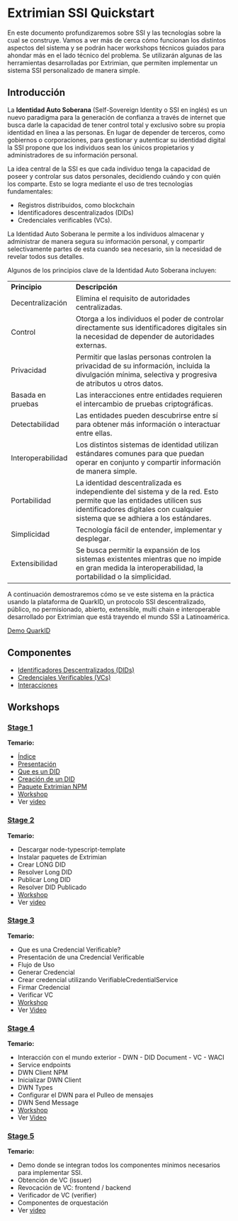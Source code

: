 # Extrimian SSI Quickstart

En este documento profundizaremos sobre SSI y las tecnologías sobre la cual se construye. Vamos a ver más de cerca cómo funcionan los distintos aspectos del sistema y se podrán hacer workshops técnicos guiados para ahondar más en el lado técnico del problema. Se utilizarán algunas de las herramientas desarrolladas por Extrimian, que permiten implementar un sistema SSI personalizado de manera simple.

## Introducción

La **Identidad Auto Soberana** (Self-Sovereign Identity o SSI en inglés) es un nuevo paradigma para la generación de confianza a través de internet que busca darle la capacidad de tener control total y exclusivo sobre su propia identidad en línea a las personas. En lugar de depender de terceros, como gobiernos o corporaciones, para gestionar y autenticar su identidad digital la SSI propone que los individuos sean los únicos propietarios y administradores de su información personal.

La idea central de la SSI es que cada individuo tenga la capacidad de poseer y controlar sus datos personales, decidiendo cuándo y con quién los comparte. Esto se logra mediante el uso de tres tecnologías fundamentales:
* Registros distribuidos, como blockchain
* Identificadores descentralizados (DIDs)
* Credenciales verificables (VCs). 

La Identidad Auto Soberana le permite a los individuos almacenar y administrar de manera segura su información personal, y compartir selectivamente partes de esta cuando sea necesario, sin la necesidad de revelar todos sus detalles.

Algunos de los principios clave de la Identidad Auto Soberana incluyen:


<table>
  <tr>
   <td><strong>Principio</strong>
   </td>
   <td><strong>Descripción</strong>
   </td>
  </tr>
  <tr>
   <td>Decentralización
   </td>
   <td>Elimina el requisito de autoridades centralizadas.
   </td>
  </tr>
  <tr>
   <td>Control
   </td>
   <td>Otorga a los individuos el poder de controlar directamente sus identificadores digitales sin la necesidad de depender de autoridades externas.
   </td>
  </tr>
  <tr>
   <td>Privacidad
   </td>
   <td>Permitir que laslas personas controlen la privacidad de su información, incluida la divulgación mínima, selectiva y progresiva de atributos u otros datos.
   </td>
  </tr>
  <tr>
   <td>Basada en pruebas
   </td>
   <td>Las interacciones entre entidades requieren el intercambio de pruebas criptográficas.
   </td>
  </tr>
  <tr>
   <td>Detectabilidad
   </td>
   <td>Las entidades pueden descubrirse entre sí para obtener más información o interactuar entre ellas.
   </td>
  </tr>
  <tr>
   <td>Interoperabilidad
   </td>
   <td>Los distintos sistemas de identidad utilizan estándares comunes para que puedan operar en conjunto y compartir información de manera simple.
   </td>
  </tr>
  <tr>
   <td>Portabilidad
   </td>
   <td>La identidad descentralizada es independiente del sistema y de la red. Esto permite que las entidades utilicen sus identificadores digitales con cualquier sistema que se adhiera a los estándares.
   </td>
  </tr>
  <tr>
   <td>Simplicidad
   </td>
   <td>Tecnología fácil de entender, implementar y desplegar.
   </td>
  </tr>
  <tr>
   <td>Extensibilidad
   </td>
   <td>Se busca permitir la expansión de los sistemas existentes mientras que no impide en gran medida la interoperabilidad, la portabilidad o la simplicidad.
   </td>
  </tr>
</table>


A continuación demostraremos cómo se ve este sistema en la práctica usando la plataforma de QuarkID, un protocolo SSI descentralizado, público, no permisionado, abierto, extensible, multi chain e interoperable desarrollado por Extrimian que está trayendo el mundo SSI a Latinoamérica.

[Demo QuarkID](https://drive.google.com/file/d/177-kzH8X_eYHwJdRik0kVRtbkE6vDph6/view?usp=share_link)

## Componentes
- [Identificadores Descentralizados (DIDs)](/docs/did.md)
- [Credenciales Verificables (VCs)](/docs/vc.md)
- [Interacciones](/docs/interactions.md)

## Workshops
### [Stage 1](stage1/README.md) 

**Temario:**

 - [Índice](stage1/README.md)
 - [Presentación](stage1/presentation.pdf)
 - [Que es un DID](stage1/what-is-did.md)
 - [Creación de un DID](stage1/create-did.md)
 - [Paquete Extrimian NPM](stage1/extrimian-packages.md)
 - [Workshop](stage1/workshop/did)
 - Ver [video](https://www.youtube.com/watch?v=WFlqVpqUtVo)
 

### [Stage 2](stage2/README.md) 

**Temario:**
- Descargar node-typescript-template
- Instalar paquetes de Extrimian
- Crear LONG DID
- Resolver Long DID
- Publicar Long DID
- Resolver DID Publicado
- [Workshop](stage2/README.md) 
- Ver [video](https://www.youtube.com/watch?v=MXvlFa-IuK4) 


### [Stage 3](stage3/README.md) 

**Temario:**

- Que es una Credencial Verificable?
- Presentación de una Credencial Verificable
- Flujo de Uso
- Generar Credencial
- Crear credencial utilizando VerifiableCredentialService
- Firmar Credencial
- Verificar VC
- [Workshop](stage3/vc-example) 
- Ver [Video](https://www.youtube.com/watch?v=RkE074tVj_k)

### [Stage 4](stage4/README.md) 

**Temario:**

- Interacción con el mundo exterior - DWN - DID Document - VC - WACI
- Service endpoints
- DWN Client NPM
- Inicializar DWN Client
- DWN Types
- Configurar el DWN para el Pulleo de mensajes
- DWN Send Message
- [Workshop](stage4/examples) 
- Ver [Video](https://www.youtube.com/watch?v=PbY2zhTuO9g) 

### [Stage 5](stage5/README.md)

**Temario:**

- Demo donde se integran todos los componentes minimos necesarios para implementar SSI.
- Obtención de VC (issuer)
- Revocación de VC: frontend / backend
- Verificador de VC (verifier)
- Componentes de orquestación 
- Ver [video](https://www.youtube.com/watch?v=ZA-neuIrThg)

